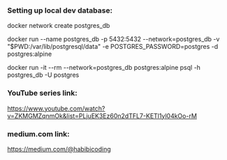 ### Setting up local dev database:

docker network create postgres_db



docker run --name postgres_db -p 5432:5432 --network=postgres_db -v "$PWD:/var/lib/postgresql/data" -e POSTGRES_PASSWORD=postgres -d postgres:alpine



docker run -it --rm --network=postgres_db postgres:alpine psql -h postgres_db -U postgres


### YouTube series link:

https://www.youtube.com/watch?v=ZKMGMZqnmOk&list=PLjuEK3Ez60n2dTFL7-KETl1yl04kOo-rM


### medium.com link:

https://medium.com/@habibicoding